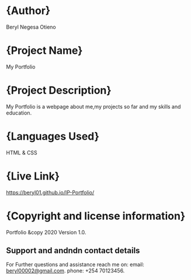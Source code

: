 # {Author}
Beryl Negesa Otieno
# {Project Name}
My Portfolio
# {Project Description}
My Portfolio is a webpage about me,my projects so far and my skills and education.
# {Languages Used}
HTML & CSS

# {Live Link}
https://beryl01.github.io/IP-Portfolio/

# {Copyright and license information}
Portfolio &copy 2020 Version 1.0.
## Support and andndn contact details
For Further questions and assistance reach me on:
email: beryl00002@gmail.com.
phone: +254 70123456.